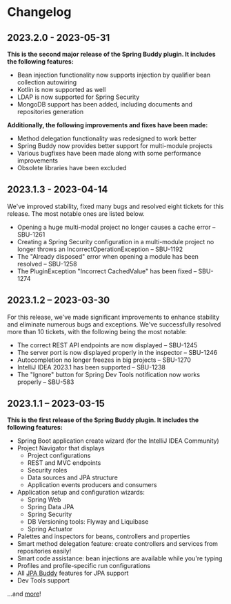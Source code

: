 # Changelog

## 2023.2.0 - 2023-05-31

**This is the second major release of the Spring Buddy plugin. It includes the following features:**

* Bean injection functionality now supports injection by qualifier bean collection autowiring
* Kotlin is now supported as well
* LDAP is now supported for Spring Security
* MongoDB support has been added, including documents and repositories generation

**Additionally, the following improvements and fixes have been made:**

* Method delegation functionality was redesigned to work better
* Spring Buddy now provides better support for multi-module projects
* Various bugfixes have been made along with some performance improvements
* Obsolete libraries have been excluded

## 2023.1.3 - 2023-04-14

We've improved stability, fixed many bugs and resolved eight tickets for this release. The most notable ones are listed below.

* Opening a huge multi-modal project no longer causes a cache error – SBU-1261
* Creating a Spring Security configuration in a multi-module project no longer throws an IncorrectOperationException – SBU-1192
* The "Already disposed" error when opening a module has been resolved – SBU-1258
* The PluginException "Incorrect CachedValue" has been fixed – SBU-1274

## 2023.1.2 – 2023-03-30

For this release, we've made significant improvements to enhance stability and eliminate numerous bugs and exceptions. We've successfully resolved more than 10 tickets, with the following being the most notable:

* The correct REST API endpoints are now displayed – SBU-1245
* The server port is now displayed properly in the inspector – SBU-1246
* Autocompletion no longer freezes in big projects – SBU-1270
* IntelliJ IDEA 2023.1 has been supported – SBU-1238
* The "Ignore" button for Spring Dev Tools notification now works properly – SBU-583

## 2023.1.1 – 2023-03-15

**This is the first release of the Spring Buddy plugin. It includes the following features:**

- Spring Boot application create wizard (for the IntelliJ IDEA Community)
- Project Navigator that displays
  - Project configurations
  - REST and MVC endpoints
  - Security roles
  - Data sources and JPA structure
  - Application events producers and consumers
- Application setup and configuration wizards:
  - Spring Web
  - Spring Data JPA
  - Spring Security
  - DB Versioning tools: Flyway and Liquibase
  - Spring Actuator
- Palettes and inspectors for beans, controllers and properties
- Smart method delegation feature: create controllers and services from repositories easily!
- Smart code assistance: bean injections are available while you're typing
- Profiles and profile-specific run configurations
- All [JPA Buddy](https://jpa-buddy.com) features for JPA support
- Dev Tools support

...and [more](http:..spring-buddy.com)!
